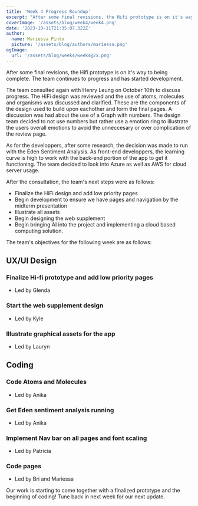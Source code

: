 ```yaml
---
title: 'Week 4 Progress Roundup'
excerpt: "After some final revisions, the Hifi prototype is on it's way to being complete. The team continues to progress and has started development."
coverImage: '/assets/blog/week4/week4.png'
date: '2023-10-11T21:35:07.322Z'
author:
  name: Mariessa Pinto
  picture: '/assets/blog/authors/mariessa.png'
ogImage:
  url: '/assets/blog/week4/week4@2x.png'
---
```


After some final revisions, the Hifi prototype is on it's way to being complete. The team continues to progress and has started development.

The team consulted again with Henry Leung on October 10th to discuss progress. The HiFi design was reviewed and the use of atoms, molecules and organisms was discussed and clarified. These are the components of the design used to build upon eachother and form the final pages. A discussion was had about the use of a Graph with numbers. The design team decided to not use numbers but rather use a emotion ring to illustrate the users overall emotions to avoid the unneccesary or over complication of the review page.

As for the developpers, after some research, the decision was made to run with the Eden Sentiment Analysis. As front-end developpers, the learning curve is high to work with the back-end portion of the app to get it functioning. The team decided to look into Azure as well as AWS for cloud server usage. 

After the consultation, the team's next steps were as follows:
- Finalize the HiFi design and add low priority pages
- Begin development to ensure we have pages and navigation by the midterm presentation
- Illustrate all assets
- Begin designing the web supplement
- Begin bringing AI into the project and implementing a cloud based computing solution.

The team's objectives for the following week are as follows:

## UX/UI Design
### Finalize Hi-fi prototype and add low priority pages
- Led by Glenda
### Start the web supplement design
- Led by Kyle
### Illustrate graphical assets for the app
- Led by Lauryn
## Coding
### Code Atoms and Molecules
- Led by Anika
### Get Eden sentiment analysis running
- Led by Anika
### Implement Nav bar on all pages and font scaling
- Led by Patricia
### Code pages
- Led by Bri and Mariessa

Our work is starting to come together with a finalized prototype and the beginning of coding! Tune back in next week for our next update.